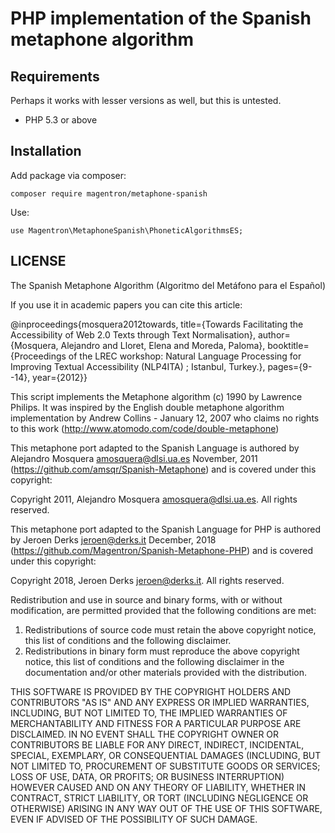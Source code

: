 
# PHP implementation of the Spanish metaphone algorithm

## Requirements

Perhaps it works with lesser versions as well, but this is untested.

- PHP 5.3 or above

## Installation

Add package via composer:

    composer require magentron/metaphone-spanish

Use:

	use Magentron\MetaphoneSpanish\PhoneticAlgorithmsES;

## LICENSE

  The Spanish Metaphone Algorithm (Algoritmo del Metáfono para el Español)
  
  If you use it in academic papers you can cite this article:
  
  @inproceedings{mosquera2012towards,
  title={Towards Facilitating the Accessibility of Web 2.0 Texts through Text Normalisation},
  author={Mosquera, Alejandro and Lloret, Elena and Moreda, Paloma},
  booktitle={Proceedings of the LREC workshop: Natural Language Processing for Improving Textual Accessibility (NLP4ITA) ; Istanbul, Turkey.},
  pages={9--14},
  year={2012}}

  This script implements the Metaphone algorithm (c) 1990 by Lawrence Philips.
  It was inspired by the English double metaphone algorithm implementation by
  Andrew Collins - January 12, 2007 who claims no rights to this work 
  (http://www.atomodo.com/code/double-metaphone)
  
  This metaphone port adapted to the Spanish Language is authored 
  by Alejandro Mosquera <amosquera@dlsi.ua.es> November, 2011 
  (https://github.com/amsqr/Spanish-Metaphone) and is covered
  under this copyright:

  Copyright 2011, Alejandro Mosquera <amosquera@dlsi.ua.es>.  All rights reserved.

  This metaphone port adapted to the Spanish Language for PHP is authored 
  by Jeroen Derks <jeroen@derks.it> December, 2018 
  (https://github.com/Magentron/Spanish-Metaphone-PHP) and is covered
  under this copyright:

  Copyright 2018, Jeroen Derks <jeroen@derks.it>.  All rights reserved.

  Redistribution and use in source and binary forms, with or without modification,
  are permitted provided that the following conditions are met:
 
  1. Redistributions of source code must retain the above copyright notice, this 
  list of conditions and the following disclaimer.
  2. Redistributions in binary form must reproduce the above copyright notice, this
  list of conditions and the following disclaimer in the documentation and/or
  other materials provided with the distribution.
  
  
  THIS SOFTWARE IS PROVIDED BY THE COPYRIGHT HOLDERS AND CONTRIBUTORS "AS IS" AND
  ANY EXPRESS OR IMPLIED WARRANTIES, INCLUDING, BUT NOT LIMITED TO, THE IMPLIED 
  WARRANTIES OF MERCHANTABILITY AND FITNESS FOR A PARTICULAR PURPOSE ARE
  DISCLAIMED. IN NO EVENT SHALL THE COPYRIGHT OWNER OR CONTRIBUTORS BE LIABLE FOR 
  ANY DIRECT, INDIRECT, INCIDENTAL, SPECIAL, EXEMPLARY, OR CONSEQUENTIAL DAMAGES 
  (INCLUDING, BUT NOT LIMITED TO, PROCUREMENT OF SUBSTITUTE GOODS OR SERVICES; 
  LOSS OF USE, DATA, OR PROFITS; OR BUSINESS INTERRUPTION) HOWEVER CAUSED AND ON 
  ANY THEORY OF LIABILITY, WHETHER IN CONTRACT, STRICT LIABILITY, OR TORT 
  (INCLUDING NEGLIGENCE OR OTHERWISE) ARISING IN ANY WAY OUT OF THE USE OF THIS 
  SOFTWARE, EVEN IF ADVISED OF THE POSSIBILITY OF SUCH DAMAGE.
